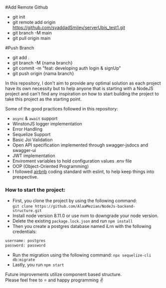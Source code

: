 #Add Remote Github
- git init
- git remote add origin https://github.com/syaddadSmiley/serverUbis_test1.git
- git branch -M main
- git pull origin main

#Push Branch
- git add .
- git branch -M {nama branch}
- git commit -m "feat: developing auth login & signUp"
- git push origin {nama branch}
 
In this repository, I don't aim to provide any optimal solution as each project have its own necessity but to help anyone that is starting with a NodeJS project and can't find any inspiration on how to start building the project to take this project as the starting point.
 
 Some of the good practices followed in this repository:
 - `async` & `await` support 
 - WinstonJS logger implementation
 - Error Handling
 - Sequelize Support 
 - Basic Joi Validation
 - Open API specification implemented through swagger-jsdocs and swagger-ui
 - JWT implementation 
 - Enviroment variables to hold configuration values .env file
 - OOP (Object-Oriented Programming)
 - I followed [airbnb](https://github.com/airbnb/javascript) coding standard with eslint, to help keep things into prespective.
 
 ### How to start the project:
 
 - First, you clone the project by using the following command:\
 `git clone https://github.com/AlaaMezian/NodeJs-backend-structure.git`
 - Install node version 8.11.0 or use nvm to downgrade your node version.
 - Delete the existing `package.lock.json` and run `npm install`
 - Then you create a postgres database named iLrn with the following credentials:
 ```bash
 username: postgres
 password: password
 ```
 - Run the migration using the following command:
 `npx sequelize-cli db:migrate`
 - Lastly, you run `npm start`

Future improvements utilize component based structure.\
Please feel free to :star: and happy programming :v: 
